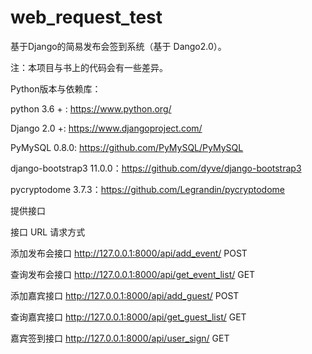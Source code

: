 # web_request_test
基于Django的简易发布会签到系统（基于 Dango2.0）。

注：本项目与书上的代码会有一些差异。

Python版本与依赖库：

python 3.6 + : https://www.python.org/

Django 2.0 +: https://www.djangoproject.com/

PyMySQL 0.8.0: https://github.com/PyMySQL/PyMySQL

django-bootstrap3 11.0.0：https://github.com/dyve/django-bootstrap3

pycryptodome 3.7.3：https://github.com/Legrandin/pycryptodome



提供接口

接口	                   URL	                              请求方式

添加发布会接口	http://127.0.0.1:8000/api/add_event/	         POST

查询发布会接口	http://127.0.0.1:8000/api/get_event_list/	      GET

添加嘉宾接口	http://127.0.0.1:8000/api/add_guest/	          POST

查询嘉宾接口	http://127.0.0.1:8000/api/get_guest_list/	       GET

嘉宾签到接口	http://127.0.0.1:8000/api/user_sign/             GET
